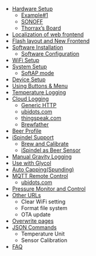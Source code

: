 * [Hardware Setup](HardwareGeneral.md)
  * [Example#1](HardwareExample1.md)
  * [SONOFF](HarddwareSONOFF.md)
  * [Thorrax’s Board](https://github.com/thorrak/brewpi-esp8266)
* [Localization of web frontend](LocalizationWebPage.md)
* [Flash layout and New Frontend](FlashLayoutAndNewUI.md)
* [Software Installation](SoftwareInstallation.md)
  * [Software Configuration](SoftwareConfiguration.md)
* [WiFi Setup](WiFiSetupV32.md)
* [System Setup](SystemSetup.md)
  * [SoftAP mode](SoftAPMode.md)
* [Device Setup](DeviceSetup.md)
* [Using Buttons & Menu](UsingButtonsAndUI.md)
* [Temperature Logging](TemperatureLogging.md)
* [Cloud Logging](CloudLogging.md)
  * [Generic HTTP](GenericHttpLogging.md)
  * [ubidots.com](ubidots.md)
  * [thingspeak.com](thingspeak.md)
  * [Brewfather](brewfather.md)
* [Beer Profile](BeerProfile.md)
* [iSpindel Support](iSpindelSupport.md)
  * [Brew and Calibrate](BrewNCalibrate.md)
  * [iSpindel as Beer Sensor](iSpindelAsSensor.md)
* [Manual Gravity Logging](ManualGravityInput.md)
* [Use with Glycol](glycol.md)
* [Auto Capping(Spunding)](AutoSpunding.md)
* [MQTT Remote Control](MQTT.md)
  * [ubidots.com](ubidots.md)
* [Pressure Monitor and Control](PressureMonitor.md)
* [Other URLs](OtherUrl.md)
  * Clear WiFi setting
  * Format file system
  * OTA update
* [Overwrite pages](OverwritePages.md)
* [JSON Commands](JsonCommand.md)
  * Temperature Unit
  * Sensor Calibration
* [FAQ](FAQ.md)